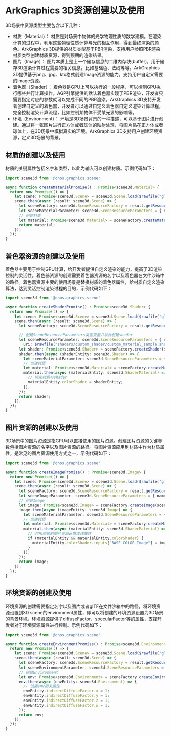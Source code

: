 # ArkGraphics 3D资源创建以及使用
3D场景中资源类型主要包含以下几种：
- 材质（Material）： 材质是对场景中物体的光学物理性质的数学建模。在渲染计算的过程中，利用这些物理性质计算与光的相互作用，得到最终渲染的颜色。ArkGraphics 3D提供的材质类型基于PBR渲染，支持用户参照PBR渲染材质类型创建材质资源，得到预期的渲染结果。
- 图片（Image）： 图片本质上是上一个储存信息的二维内存块(buffer)，用于储存3D渲染计算过程需要的相关信息，比如基础色、法线等等。ArkGraphics 3D提供基于png、jpg、ktx格式创建Image资源的能力，支持用户自定义需要的Image资源。
- 着色器（Shader）： 着色器是GPU上可以执行的一段程序，可以控制GPU执行哪些并行计算操作。AGP引擎提供的默认着色器实现了PBR渲染，开发者只需要指定对应的参数就可以完成不同的PBR渲染。ArkGraphics 3D支持开发者创建自定义的着色器，开发者可以通过自定义着色器自定义渲染计算过程，完全控制渲染计算流程，比如控制某物体不受某光源的影响等。
- 环境（Environment）： 环境是3D场景背景的一种描述，可以基于图片进行创建。通过将一张图片进行正方体或者球体的映射处理，将图片贴在正方体或者球体上，在3D场景中模拟真实的环境。ArkGraphics 3D支持用户创建环境资源，定义3D场景的背景。

## 材质的创建以及使用

材质的关键属性包括名字和类型，以此为输入可以创建材质。示例代码如下：
```ts
import scene3d from '@ohos.graphics.scene'

async function createMaterialPromise() : Promise<scene3d.Material> {
  return new Promise(() => {
    let scene: Promise<scene3d.Scene> = scene3d.Scene.load($rawfile("gltf/CubeWithFloor/glTF/AnimatedCube.gltf"));
    scene.then(async (result: scene3d.Scene) => {
      let sceneFactory: scene3d.SceneResourceFactory = result.getResourceFactory();
      let sceneMaterialParameter: scene3d.SceneResourceParameters = { name: "material" };
      // 创建材质
      let material: Promise<scene3d.Material> = sceneFactory.createMaterial(sceneMaterialParameter, scene3d.MaterialType.SHADER);
      return material;
    });
  });
}
```
## 着色器资源的创建以及使用
着色器主要用于控制GPU计算，给开发者提供自定义渲染的能力，提高了3D渲染控制的灵活性。着色器资源的创建需要着色器资源的名字以及着色器在文件沙箱中的路径。着色器资源主要的使用场景是替换材质的着色器属性，给材质自定义渲染算法，达到灵活控制渲染过程的目的，示例代码如下：
```ts
import scene3d from '@ohos.graphics.scene'

async function createShaderPromise() : Promise<scene3d.Shader> {
  return new Promise(() => {
    let scene: Promise<scene3d.Scene> = scene3d.Scene.load($rawfile("gltf/CubeWithFloor/glTF/AnimatedCube.gltf"));
    scene.then(async (result: scene3d.Scene) => {
      let sceneFactory: scene3d.SceneResourceFactory = result.getResourceFactory();

      // 创建SceneResourceParameters类型变量并以此创建shader
      let sceneResourceParameter: scene3d.SceneResourceParameters = { name: "shaderResource",
        uri: $rawfile("shaders/custom_shader/custom_material_sample.shader") };
      let shader: Promise<scene3d.Shader> = sceneFactory.createShader(sceneResourceParameter);
      shader.then(async (shaderEntity: scene3d.Shader) => {
        let sceneMaterialParameter: scene3d.SceneResourceParameters = { name: "material" };
        // 创建材质
        let material: Promise<scene3d.Material> = sceneFactory.createMaterial(sceneMaterialParameter, scene3d.MaterialType.SHADER);
        material.then(async (materialEntity: scene3d.ShaderMaterial) => {
          // 绑定材质与shader
          materialEntity.colorShader = shaderEntity;
        });
      });
      return shader;
    });
  });
}
```

## 图片资源的创建以及使用
3D场景中的图片资源是指GPU可以直接使用的图片资源。创建图片资源的关键参数包括图片资源的名字以及图片资源的路径。将图片资源应用到材质中作为材质属性，是常见的图片资源使用方式之一，示例代码如下：
```ts
import scene3d from '@ohos.graphics.scene'

async function createImagePromise() : Promise<scene3d.Image> {
  return new Promise(() => {
    let scene: Promise<scene3d.Scene> = scene3d.Scene.load($rawfile("gltf/CubeWithFloor/glTF/AnimatedCube.gltf"));
    scene.then(async (result: scene3d.Scene) => {
      let sceneFactory: scene3d.SceneResourceFactory = result.getResourceFactory();
      let sceneImageParameter: scene3d.SceneResourceParameters = { name: "image", uri: $rawfile("bricks.jpg") };
      // 创建Image
      let image: Promise<scene3d.Image> = sceneFactory.createImage(sceneImageParameter);
      image.then(async (imageEntity: scene3d.Image) => {
        let sceneMaterialParameter: scene3d.SceneResourceParameters = { name: "material" };
        // 创建材质
        let material: Promise<scene3d.Material> = sceneFactory.createMaterial(sceneMaterialParameter, scene3d.MaterialType.SHADER);
        material.then(async (materialEntity: scene3d.ShaderMaterial) => {
          // 利用创建的图片资源设置纹理属性
          if (materialEntity && materialEntity.colorShader) {
            materialEntity.colorShader.inputs["BASE_COLOR_Image"] = imageEntity;
          }
        });
      });
      return image;
    });
  });
}
```
## 环境资源的创建及使用
环境资源的创建需要指定名字以及图片或者glTF在文件沙箱中的路径，将环境资源设置到3D scene的environment属性，即可以将创建的环境资源设置为3D场景的背景环境。环境资源提供了diffuseFactor、specularFactor等的属性，支撑开发者对于环境资源属性进行控制。示例代码如下：
```ts
import scene3d from '@ohos.graphics.scene'

async function createEnvironmentPromise() : Promise<scene3d.Environment> {
  return new Promise(() => {
    let scene: Promise<scene3d.Scene> = scene3d.Scene.load($rawfile("gltf/CubeWithFloor/glTF/AnimatedCube.gltf"));
    scene.then(async (result: scene3d.Scene) => {
      let sceneFactory: scene3d.SceneResourceFactory = result.getResourceFactory();
      let sceneEnvironmentParameter: scene3d.SceneResourceParameters = { name: "env", uri: $rawfile("bricks.ktx") };
      // 创建Environment
      let env: Promise<scene3d.Environment> = sceneFactory.createEnvironment(sceneEnvironmentParameter);
      env.then(async (envEntity: scene3d.Environment) => {
        // 设置env相关属性
        envEntity.indirectDiffuseFactor.x = 1;
        envEntity.indirectDiffuseFactor.y = 1;
        envEntity.indirectDiffuseFactor.z = 1;
        envEntity.indirectDiffuseFactor.w = 1;
      });
      return env;
    });
  });
}
```




